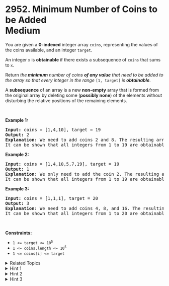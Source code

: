 
# 2952. Minimum Number of Coins to be Added<br> Medium

<p>You are given a <strong>0-indexed</strong> integer array <code>coins</code>, representing the values of the coins available, and an integer <code>target</code>.</p>

<p>An integer <code>x</code> is <strong>obtainable</strong> if there exists a subsequence of <code>coins</code> that sums to <code>x</code>.</p>

<p>Return <em>the<strong> minimum</strong> number of coins <strong>of any value</strong> that need to be added to the array so that every integer in the range</em> <code>[1, target]</code><em> is <strong>obtainable</strong></em>.</p>

<p>A <strong>subsequence</strong> of an array is a new <strong>non-empty</strong> array that is formed from the original array by deleting some (<strong>possibly none</strong>) of the elements without disturbing the relative positions of the remaining elements.</p>

<p>&nbsp;</p>
<p><strong class="example">Example 1:</strong></p>

<pre>
<strong>Input:</strong> coins = [1,4,10], target = 19
<strong>Output:</strong> 2
<strong>Explanation:</strong> We need to add coins 2 and 8. The resulting array will be [1,2,4,8,10].
It can be shown that all integers from 1 to 19 are obtainable from the resulting array, and that 2 is the minimum number of coins that need to be added to the array. 
</pre>

<p><strong class="example">Example 2:</strong></p>

<pre>
<strong>Input:</strong> coins = [1,4,10,5,7,19], target = 19
<strong>Output:</strong> 1
<strong>Explanation:</strong> We only need to add the coin 2. The resulting array will be [1,2,4,5,7,10,19].
It can be shown that all integers from 1 to 19 are obtainable from the resulting array, and that 1 is the minimum number of coins that need to be added to the array. 
</pre>

<p><strong class="example">Example 3:</strong></p>

<pre>
<strong>Input:</strong> coins = [1,1,1], target = 20
<strong>Output:</strong> 3
<strong>Explanation:</strong> We need to add coins 4, 8, and 16. The resulting array will be [1,1,1,4,8,16].
It can be shown that all integers from 1 to 20 are obtainable from the resulting array, and that 3 is the minimum number of coins that need to be added to the array.
</pre>

<p>&nbsp;</p>
<p><strong>Constraints:</strong></p>

<ul>
	<li><code>1 &lt;= target &lt;= 10<sup>5</sup></code></li>
	<li><code>1 &lt;= coins.length &lt;= 10<sup>5</sup></code></li>
	<li><code>1 &lt;= coins[i] &lt;= target</code></li>
</ul>


<details>

<summary> Related Topics </summary>

-	`Array`
-	`Greedy`
-	`Sorting`

</details>


<details>
<summary> Hint 1 </summary>
Sort the coins array and maintain the smallest sum that is unobtainable by induction.
</details>

<details>
<summary> Hint 2 </summary>
If we don’t use any coins, the smallest integer that we cannot obtain by sum is <code>1</code>. Suppose currently, for a fixed set of the first several coins the smallest integer that we cannot obtain is <code>x + 1</code>, namely we can form all integers in the range <code>[1, x]</code> but not <code>x + 1</code>.
</details>

<details>
<summary> Hint 3 </summary>
If the next unused coin’s value is NOT <code>x + 1</code> (note the array is sorted), we have to add <code>x + 1</code> to the array. After this addition, we can form all values from <code>x + 1</code> to <code>2 * x + 1</code> by adding <code>x + 1</code> in <code>[1, x]</code>'s formations. So now we can form all the numbers of <code>[1, 2 * x + 1]</code>. After this iteration the new value of <code>x</code> becomes <code>2 * x + 1</code>.
</details>